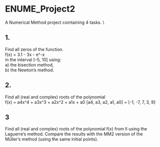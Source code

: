 # ENUME_Project2
A Numerical Method project cointaining 4 tasks. \
## 1. 
Find all zeros of the function. \
f(x) = 3.1 - 3x - e^-x  \
in the interval [–5, 10] using: \
a) the bisection method, \
b) the Newton’s method.
## 2.
Find all (real and complex) roots of the polynomial \
f(x) = a4x^4 + a3x^3 + a2x^2 + a1x + a0 [a4, a3, a2, a1, a0] = [-1, -7, 7, 3, 9]
## 3
Find all (real and complex) roots of the polynomial f(x) from II using the Laguerre’s method. Compare the results with the MM2 version of the Müller’s method (using the same initial points). 

